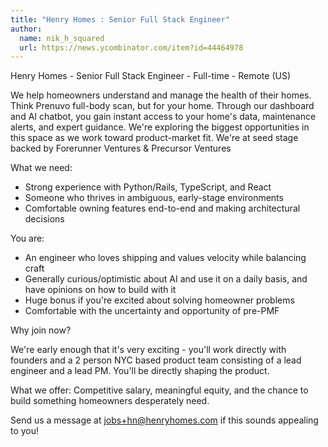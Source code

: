 ```yaml
---
title: "Henry Homes : Senior Full Stack Engineer"
author:
  name: nik_h_squared
  url: https://news.ycombinator.com/item?id=44464978
---
```


<JobNavigation />

Henry Homes - Senior Full Stack Engineer - Full-time - Remote (US)

We help homeowners understand and manage the health of their homes. Think Prenuvo full-body scan, but for your home. Through our dashboard and AI  chatbot, you gain instant access to your home&#x27;s data, maintenance alerts, and expert guidance. We&#x27;re exploring the biggest opportunities in this space as we work toward product-market fit. We&#x27;re at seed stage backed by Forerunner Ventures &amp; Precursor Ventures

What we need:
- Strong experience with Python&#x2F;Rails, TypeScript, and React
- Someone who thrives in ambiguous, early-stage environments
- Comfortable owning features end-to-end and making architectural decisions

You are:
- An engineer who loves shipping and values velocity while balancing craft
- Generally curious&#x2F;optimistic about AI and use it on a daily basis, and have opinions on how to build with it 
- Huge bonus if you&#x27;re excited about solving homeowner problems
- Comfortable with the uncertainty and opportunity of pre-PMF

Why join now?

We&#x27;re early enough that it&#x27;s very exciting - you&#x27;ll work directly with founders and a 2 person NYC based product team consisting of a lead engineer and a lead PM. You&#x27;ll be directly shaping the product.

What we offer: Competitive salary, meaningful equity, and the chance to build something homeowners desperately need.

Send us a message at jobs+hn@henryhomes.com if this sounds appealing to you!
<JobApplication />
